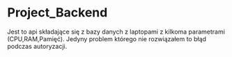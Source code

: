 # Project_Backend
Jest to api składające się z bazy danych z laptopami z kilkoma parametrami (CPU,RAM,Pamięć).
Jedyny problem którego nie rozwiązałem to błąd podczas autoryzacji.
